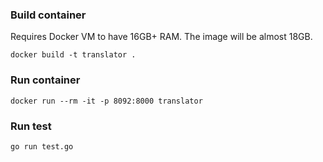 ### Build container
Requires Docker VM to have 16GB+ RAM. The image will be almost 18GB.
```
docker build -t translator .
```
### Run container
```
docker run --rm -it -p 8092:8000 translator
```
### Run test
```
go run test.go
```